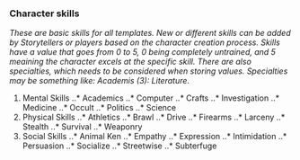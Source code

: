 ### Character skills 

_These are basic skills for all templates. New or different skills can be added by Storytellers or players based on the character creation process. Skills have a value that goes from 0 to 5, 0 being completely untrained, and 5 meaining the character excels at the specific skill. There are also specialties, which needs to be considered when storing values. Specialties may be something like: Academis (3): Literature_.

1. Mental Skills
..* Academics
..* Computer
..* Crafts
..* Investigation
..* Medicine
..* Occult
..* Politics
..* Science
2. Physical Skills
..* Athletics
..* Brawl
..* Drive
..* Firearms
..* Larceny
..* Stealth
..* Survival
..* Weaponry
3. Social Skills
..* Animal Ken
..* Empathy
..* Expression
..* Intimidation
..* Persuasion
..* Socialize
..* Streetwise
..* Subterfuge

